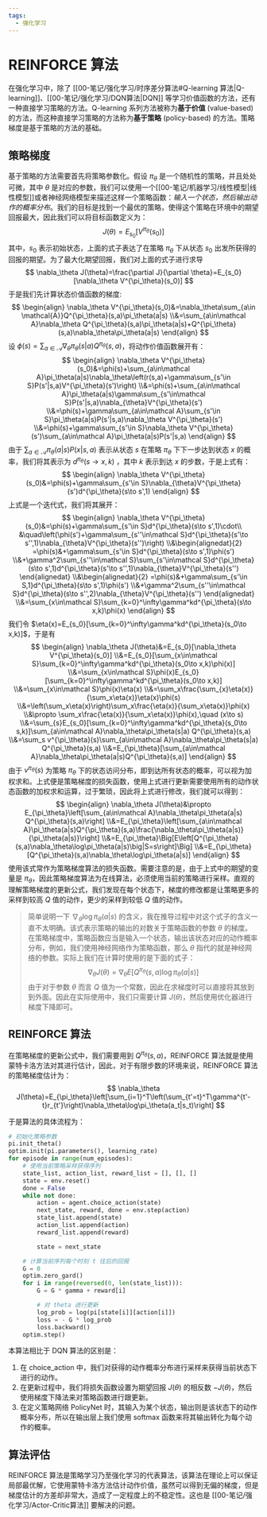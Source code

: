 ```yaml
---
tags:
  - 强化学习
---
```

# REINFORCE 算法

在强化学习中，除了 [[00-笔记/强化学习/时序差分算法#Q-learning 算法|Q-learning]]、[[00-笔记/强化学习/DQN算法|DQN]] 等学习价值函数的方法，还有一种直接学习策略的方法。Q-learning 系列方法被称为**基于价值** (value-based) 的方法，而这种直接学习策略的方法称为**基于策略** (policy-based) 的方法。策略梯度是基于策略的方法的基础。

## 策略梯度

基于策略的方法需要首先将策略参数化。假设 $\pi_\theta$ 是一个随机性的策略，并且处处可微，其中 $\theta$ 是对应的参数，我们可以使用一个[[00-笔记/机器学习/线性模型|线性模型]]或者神经网络模型来描述这样一个策略函数：_输入一个状态，然后输出动作的概率分布_。我们的目标是找到一个最优的策略，使得这个策略在环境中的期望回报最大，因此我们可以将目标函数定义为：
$$
J(\theta)=E_{s_0}[V^{\pi_{\theta}}(s_0)]
$$
其中，$s_0$ 表示初始状态，上面的式子表达了在策略 $\pi_\theta$ 下从状态 $s_0$ 出发所获得的回报的期望。为了最大化期望回报，我们对上面的式子进行求导
$$
\nabla_\theta J(\theta)=\frac{\partial J}{\partial \theta}=E_{s_0}[\nabla_\theta V^{\pi_\theta}(s_0)]
$$
于是我们先计算状态价值函数的梯度:
$$
\begin{align}
\nabla_\theta V^{\pi_\theta}(s_0)&=\nabla_\theta\sum_{a\in \mathcal{A}}Q^{\pi_\theta}(s,a)\pi_\theta(a|s)
\\&=\sum_{a\in\mathcal A}\nabla_\theta Q^{\pi_\theta}(s,a)\pi_\theta(a|s)+Q^{\pi_\theta}(s,a)\nabla_\theta\pi_\theta(a|s)
\end{align}
$$
设 $\phi(s)=\sum_{a\in\mathcal A}\nabla_\theta\pi_\theta(s|a) Q^{\pi_\theta}(s,a)$，将动作价值函数展开有：
$$
\begin{align}
\nabla_\theta V^{\pi_\theta}(s_0)&=\phi(s)+\sum_{a\in\mathcal A}\pi_\theta(a|s)\nabla_\theta\left(r(s,a)+\gamma\sum_{s'\in S}P(s'|s,a)V^{\pi_\theta}(s')\right)
\\&=\phi(s)+\sum_{a\in\mathcal A}\pi_\theta(a|s)\gamma\sum_{s'\in\mathcal S}P(s'|s,a)\nabla_{\theta}V^{\pi_\theta}(s')
\\&=\phi(s)+\gamma\sum_{a\in\mathcal A}\sum_{s'\in S}\pi_\theta(a|s)P(s'|s,a)\nabla_\theta V^{\pi_\theta}(s')
\\&=\phi(s)+\gamma\sum_{s'\in S}\nabla_\theta V^{\pi_\theta}(s')\sum_{a\in\mathcal A}\pi_\theta(a|s)P(s'|s,a)
\end{align}
$$
由于 $\sum_{a\in\mathcal A}\pi_\theta(a|s)P(x|s,a)$ 表示从状态 $s$ 在策略 $\pi_\theta$ 下下一步达到状态 $x$ 的概率，我们将其表示为 $d^{\pi_\theta}(s\to x,k)$ ，其中 $k$ 表示到达 $x$ 的步数，于是上式有：
$$
\begin{align}
\nabla_\theta V^{\pi_\theta}(s_0)&=\phi(s)+\gamma\sum_{s'\in S}\nabla_{\theta}V^{\pi_\theta}(s')d^{\pi_\theta}(s\to s',1)
\end{align}
$$
上式是一个迭代式，我们将其展开：
$$
\begin{align}
\nabla_\theta V^{\pi_\theta}(s_0)&=\phi(s)+\gamma\sum_{s'\in S}d^{\pi_\theta}(s\to s',1)\cdot\\
&\quad\left(\phi(s')+\gamma\sum_{s''\in\mathcal S}d^{\pi_\theta}(s'\to s'',1)\nabla_{\theta}V^{\pi_\theta}(s'')\right)
\\&\begin{alignedat}{2}
=\phi(s)&+\gamma\sum_{s'\in S}d^{\pi_\theta}(s\to s',1)\phi(s')
\\&+\gamma^2\sum_{s''\in\mathcal S}\sum_{s'\in\mathcal S}d^{\pi_\theta}(s\to s',1)d^{\pi_\theta}(s'\to s'',1)\nabla_{\theta}V^{\pi_\theta}(s'')
\end{alignedat}
\\&\begin{alignedat}{2}
=\phi(s)&+\gamma\sum_{s'\in S,1}d^{\pi_\theta}(s\to s',1)\phi(s')
\\&+\gamma^2\sum_{s''\in\mathcal S}d^{\pi_\theta}(s\to s'',2)\nabla_{\theta}V^{\pi_\theta}(s'')
\end{alignedat}
\\&=\sum_{x\in\mathcal S}\sum_{k=0}^\infty\gamma^kd^{\pi_\theta}(s\to x,k)\phi(x)
\end{align}
$$
我们令 $\eta(x)=E_{s_0}[\sum_{k=0}^\infty\gamma^kd^{\pi_\theta}(s_0\to x,k)]$，于是有
$$
\begin{align}
\nabla_\theta J(\theta)&=E_{s_0}[\nabla_\theta V^{\pi_\theta}(s_0)]
\\&=E_{s_0}[\sum_{x\in\mathcal S}\sum_{k=0}^\infty\gamma^kd^{\pi_\theta}(s_0\to x,k)\phi(x)]
\\&=\sum_{x\in\mathcal S}\phi(x)E_{s_0}[\sum_{k=0}^\infty\gamma^kd^{\pi_\theta}(s_0\to x,k)]
\\&=\sum_{x\in\mathcal S}\phi(x)\eta(x)
\\&=\sum_x\frac{\sum_{x}\eta(x)}{\sum_x\eta(x)}\eta(x)\phi(s)
\\&=\left(\sum_x\eta(x)\right)\sum_x\frac{\eta(x)}{\sum_x\eta(x)}\phi(x)
\\&\propto \sum_x\frac{\eta(x)}{\sum_x\eta(x)}\phi(x),\quad (x\to s)
\\&=\sum_{s}E_{s_0}[\sum_{k=0}^\infty\gamma^kd^{\pi_\theta}(s_0\to s,k)]\sum_{a\in\mathcal A}\nabla_\theta\pi_\theta(s|a) Q^{\pi_\theta}(s,a)
\\&=\sum_s v^{\pi_\theta}(s)\sum_{a\in\mathcal A}\nabla_\theta\pi_\theta(s|a) Q^{\pi_\theta}(s,a)
\\&=E_{\pi_\theta}[\sum_{a\in\mathcal A}\nabla_\theta\pi_\theta(a|s)Q^{\pi_\theta}(s,a)]
\end{align}
$$
由于 $v^{\pi_\theta}(s)$ 为策略 $\pi_\theta$ 下的状态访问分布，即到达所有状态的概率，可以视为加权求和。上式便是策略梯度的损失函数，使用上式进行更新需要使用所有的动作状态函数的加权求和运算，过于繁琐，因此将上式进行修改，我们就可以得到：
$$
\begin{align}
\nabla_\theta J(\theta)&\propto E_{\pi_\theta}\left[\sum_{a\in\mathcal A}\nabla_\theta\pi_\theta(a|s) Q^{\pi_\theta}(s,a)\right]
\\&=E_{\pi_\theta}\left[\sum_{a\in\mathcal A}\pi_\theta(a|s)Q^{\pi_\theta}(s,a)\frac{\nabla_\theta\pi_\theta(a|s)}{\pi_\theta(a|s)}\right]
\\&=E_{\pi_\theta}\Big[E\left[Q^{\pi_\theta}(s,a)\nabla_\theta\log\pi_\theta(a|s)\big|S=s\right]\Big]
\\&=E_{\pi_\theta}[Q^{\pi_\theta}(s,a)\nabla_\theta\log\pi_\theta(a|s)]
\end{align}
$$
使用该式常作为策略梯度算法的损失函数。需要注意的是，由于上式中的期望的变量是 $\pi_\theta$，因此策略梯度算法为在线算法，必须使用当前的策略进行采样。直观的理解策略梯度的更新公式，我们发现在每个状态下，梯度的修改都是让策略更多的采样到较高 $Q$ 值的动作，更少的采样到较低 $Q$ 值的动作。

>简单说明一下 $\nabla_\theta\log\pi_\theta(a|s)$ 的含义，我在推导过程中对这个式子的含义一直不太明确。该式表示策略的输出的对数关于策略函数的参数 $\theta$ 的梯度。在策略梯度中，策略函数应当是输入一个状态，输出该状态对应的动作概率分布，例如，我们使用神经网络作为策略函数，那么 $\theta$ 指代的就是神经网络的参数。实际上我们在计算时使用的是下面的式子： 
$$
\nabla_\theta J(\theta)=\nabla_\theta E[Q^{\pi_\theta}(s,a)\log\pi_\theta(a|s)]
$$
>由于对于参数 $\theta$ 而言 $Q$ 值为一个常数，因此在求梯度时可以直接将其放到到外面。因此在实际使用中，我们只需要计算 $J(\theta)$，然后使用优化器进行梯度下降即可。

## REINFORCE 算法

在策略梯度的更新公式中，我们需要用到 $Q^{\pi_\theta}(s,a)$，REINFORCE 算法就是使用蒙特卡洛方法对其进行估计，因此，对于有限步数的环境来说，REINFORCE 算法的策略梯度估计为：
$$
\nabla_\theta J(\theta)=E_{\pi_\theta}\left[\sum_{i=1}^T\left(\sum_{t'=t}^T\gamma^{t'-t}r_{t'}\right)\nabla_\theta\log\pi_\theta(a_t|s_t)\right]
$$

于是算法的具体流程为：
```python
# 初始化策略参数
pi.init_theta()
optim.init(pi.parameters(), learning_rate)
for episode in range(num_episodes):
	# 使用当前策略采样获得序列
	state_list, action_list, reward_list = [], [], []
	state = env.reset()
	done = False
	while not done:
		action = agent.choice_action(state)
		next_state, reward, done = env.step(action)
		state_list.append(state)
		action_list.append(action)
		reward_list.append(reward)

		state = next_state

	# 计算当前序列每个时刻 t 往后的回报
	G = 0
	optim.zero_gard()
	for i in range(reversed(0, len(state_list))):
		G = G * gamma + reward[i]

		# 对 theta 进行更新
		log_prob = log(pi[state[i]][action[i]])
		loss = - G * log_prob
		loss.backward()
	optim.step()
```

本算法相比于 DQN 算法的区别是：
1. 在 choice_action 中，我们对获得的动作概率分布进行采样来获得当前状态下进行的动作。
2. 在更新过程中，我们将损失函数设置为期望回报 $J(\theta)$ 的相反数 $-J(\theta)$，然后使用梯度下降法来对策略函数进行跟更新。
3. 在定义策略网络 PolicyNet 时，其输入为某个状态，输出则是该状态下的动作概率分布，所以在输出层上我们使用 softmax 函数来将其输出转化为每个动作的概率。

## 算法评估

REINFORCE 算法是策略学习乃至强化学习的代表算法，该算法在理论上可以保证局部最优解，它使用蒙特卡洛方法估计动作价值，虽然可以得到无偏的梯度，但是梯度估计的方差却非常大，造成了一定程度上的不稳定性。这也是 [[00-笔记/强化学习/Actor-Critic算法]] 要解决的问题。